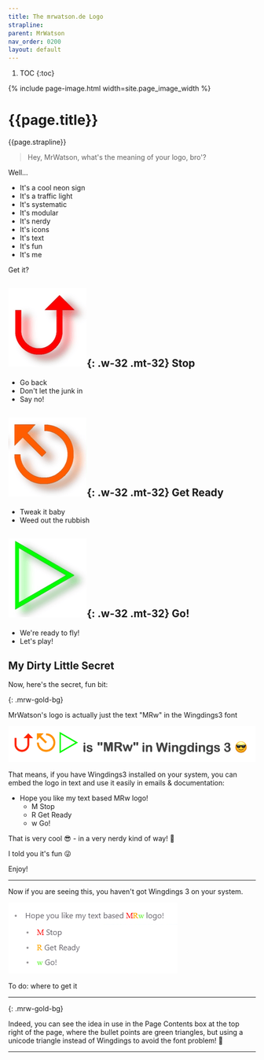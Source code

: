 ```yaml
---
title: The mrwatson.de Logo
strapline: 
parent: MrWatson
nav_order: 0200
layout: default
---
```

1. TOC
{:toc}

{% include page-image.html width=site.page_image_width %}

# {{page.title}}

{{page.strapline}}

> Hey, MrWatson, what's the meaning of your logo, bro'?

Well…

- It's a cool neon sign
- It's a traffic light
- It's systematic
- It's modular
- It's nerdy
- It's icons
- It's text
- It's fun
- It's me

Get it?

## ![Stop](/assets/images/mrwatson-de-1-stop.png){: .w-32 .mt-32} Stop

- Go back
- Don't let the junk in
- Say no!

## ![Get Ready](/assets/images/mrwatson-de-2-get-ready.png){: .w-32 .mt-32} Get Ready

- Tweak it baby
- Weed out the rubbish

## ![Go](/assets/images/mrwatson-de-3-go.png){: .w-32 .mt-32} Go!

- We're ready to fly!
- Let's play!

## My Dirty Little Secret

Now, here's the secret, fun bit:

{: .mrw-gold-bg}

MrWatson's logo is actually just the text "MRw" in the Wingdings3 font

![MrWatson's logo is "MRw" in Wingdings3](/assets/images/mrwatsons-logo-is-mrw-in-wingdings3.png)

That means, if you have Wingdings3 installed on your system, you can embed the logo in text and use it easily in emails & documentation:
- Hope you like my text based <span class="wingdings3"><span class="mrw-red">M</span><span class="mrw-orange">R</span><span class="mrw-green">w</span></span> logo!
  - <span class="wingdings3 mrw-red">M</span> Stop
  - <span class="wingdings3 mrw-orange">R</span> Get Ready
  - <span class="wingdings3 mrw-green">w</span> Go!

That is very cool 😎 - in a very nerdy kind of way! 🥸

I told you it's fun 😜

Enjoy!

---

Now if you are seeing this, you haven't got Wingdings 3 on your system.

![How it looks with no Wingdings3](/assets/images/no-wingdings3.png)

To do: where to get it

---

{: .mrw-gold-bg}

Indeed, you can see the idea in use in the Page Contents box at the top right of the page, where the bullet points are green triangles, but using a unicode triangle instead of Wingdings to avoid the font problem! 🤩

---
